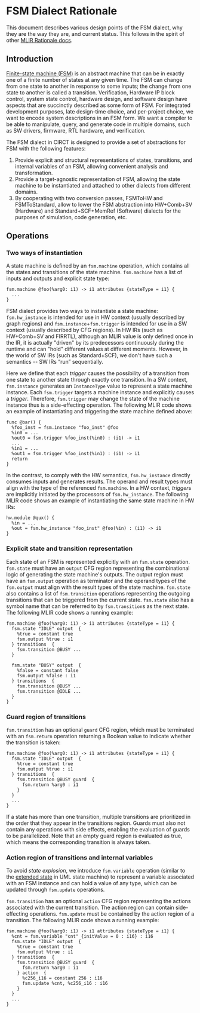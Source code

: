 # FSM Dialect Rationale

This document describes various design points of the FSM dialect, why they are
the way they are, and current status.  This follows in the spirit of other
[MLIR Rationale docs](https://mlir.llvm.org/docs/Rationale/).

## Introduction

[Finite-state machine (FSM)](https://en.wikipedia.org/wiki/Finite-state_machine)
is an abstract machine that can be in exactly one of a finite number of states
at any given time.  The FSM can change from one state to another in response to
some inputs; the change from one state to another is called a transition.
Verification, Hardware IP block control, system state control, hardware design,
and software design have aspects that are succinctly described as some form of
FSM.  For integrated development purposes, late design-time choice, and
per-project choice, we want to encode system descriptions in an FSM form.  We
want a compiler to be able to manipulate, query, and generate code in multiple
domains, such as SW drivers, firmware, RTL hardware, and verification.

The FSM dialect in CIRCT is designed to provide a set of abstractions for FSM
with the following features:

1. Provide explicit and structural representations of states, transitions, and
internal variables of an FSM, allowing convenient analysis and transformation.
2. Provide a target-agnostic representation of FSM, allowing the state machine
to be instantiated and attached to other dialects from different domains.
3. By cooperating with two conversion passes, FSMToHW and FSMToStandard, allow
to lower the FSM abstraction into HW+Comb+SV (Hardware) and Standard+SCF+MemRef
(Software) dialects for the purposes of simulation, code generation, etc.

## Operations

### Two ways of instantiation

A state machine is defined by an `fsm.machine` operation, which contains all
the states and transitions of the state machine. `fsm.machine` has a list of
inputs and outputs and explicit state type:

```mlir
fsm.machine @foo(%arg0: i1) -> i1 attributes {stateType = i1} {
  ...
}
```

FSM dialect provides two ways to instantiate a state machine: `fsm.hw_instance`
is intended for use in HW context (usually described by graph regions) and
`fsm.instance`+`fsm.trigger` is intended for use in a SW context (usually
described by CFG regions).  In HW IRs (such as HW+Comb+SV and FIRRTL), although
an MLIR value is only defined once in the IR, it is actually "driven" by its
predecessors continuously during the runtime and can "hold" different values at
different moments.  However, in the world of SW IRs (such as Standard+SCF), we
don't have such a semantics -- SW IRs “run” sequentially.

Here we define that each *trigger* causes the possibility of a transition from
one state to another state through exactly one transition.  In a SW context,
`fsm.instance` generates an `InstanceType` value to represent a state machine
instance.  Each `fsm.trigger` targets a machine instance and explicitly causes a
*trigger*.  Therefore, `fsm.trigger` may change the state of the machine
instance thus is a side-effecting operation.  The following MLIR code shows an
example of instantiating and triggering the state machine defined above:

```mlir
func @bar() {
  %foo_inst = fsm.instance "foo_inst" @foo
  %in0 = ...
  %out0 = fsm.trigger %foo_inst(%in0) : (i1) -> i1
  ...
  %in1 = ...
  %out1 = fsm.trigger %foo_inst(%in1) : (i1) -> i1
  return
}
```

In the contrast, to comply with the HW semantics, `fsm.hw_instance` directly
consumes inputs and generates results.  The operand and result types must align
with the type of the referenced `fsm.machine`.  In a HW context, *trigger*s are
implicitly initiated by the processors of `fsm.hw_instance`.  The following
MLIR code shows an example of instantiating the same state machine in HW IRs:

```mlir
hw.module @qux() {
  %in = ...
  %out = fsm.hw_instance "foo_inst" @foo(%in) : (i1) -> i1
}
```

### Explicit state and transition representation

Each state of an FSM is represented explicitly with an `fsm.state` operation.
`fsm.state` must have an `output` CFG region representing the combinational
logic of generating the state machine's outputs.  The output region must have an
`fsm.output` operation as terminator and the operand types of the `fsm.output`
must align with the result types of the state machine.  `fsm.state` also
contains a list of `fsm.transition` operations representing the outgoing
transitions that can be triggered from the current state.  `fsm.state` also has
a symbol name that can be referred to by `fsm.transition`s as the next state.
The following MLIR code shows a running example:

```mlir
fsm.machine @foo(%arg0: i1) -> i1 attributes {stateType = i1} {
  fsm.state "IDLE" output  {
    %true = constant true
    fsm.output %true : i1
  } transitions  {
    fsm.transition @BUSY ...
  }

  fsm.state "BUSY" output  {
    %false = constant false
    fsm.output %false : i1
  } transitions  {
    fsm.transition @BUSY ...
    fsm.transition @IDLE ...
  }
}
```

### Guard region of transitions

`fsm.transition` has an optional `guard` CFG region, which must be terminated
with an `fsm.return` operation returning a Boolean value to indicate whether
the transition is taken:

```mlir
fsm.machine @foo(%arg0: i1) -> i1 attributes {stateType = i1} {
  fsm.state "IDLE" output  {
    %true = constant true
    fsm.output %true : i1
  } transitions  {
    fsm.transition @BUSY guard  {
      fsm.return %arg0 : i1
    }
  }
  ...
}
```

If a state has more than one transition, multiple transitions are prioritized
in the order that they appear in the transitions region.  Guards must also not
contain any operations with side effects, enabling the evaluation of guards to
be parallelized.  Note that an empty guard region is evaluated as true, which
means the corresponding transition is always taken.

### Action region of transitions and internal variables

To avoid *state explosion*, we introduce `fsm.variable` operation (similar to
the [extended state](https://en.wikipedia.org/wiki/UML_state_machine) in UML
state machine) to represent a variable associated with an FSM instance and can
hold a value of any type, which can be updated through `fsm.update` operations.

`fsm.transition` has an optional `action` CFG region representing the actions
associated with the current transition.  The action region can contain
side-effecting operations.  `fsm.update` must be contained by the action region
of a transition.  The following MLIR code shows a running example:

```mlir
fsm.machine @foo(%arg0: i1) -> i1 attributes {stateType = i1} {
  %cnt = fsm.variable "cnt" {initValue = 0 : i16} : i16
  fsm.state "IDLE" output  {
    %true = constant true
    fsm.output %true : i1
  } transitions  {
    fsm.transition @BUSY guard  {
      fsm.return %arg0 : i1
    } action  {
      %c256_i16 = constant 256 : i16
      fsm.update %cnt, %c256_i16 : i16
    }
  }
  ...
}
```
